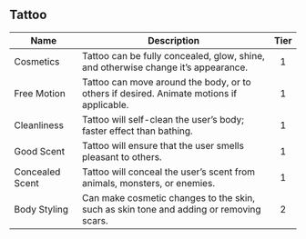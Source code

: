## Tattoo

 **Name**        | **Description**                                                                          | **Tier** 
-----------------|------------------------------------------------------------------------------------------|:--------:
 Cosmetics       | Tattoo can be fully concealed, glow, shine, and otherwise change it’s appearance.        | 1        
 Free Motion     | Tattoo can move around the body, or to others if desired. Animate motions if applicable. | 1        
 Cleanliness     | Tattoo will self-clean the user’s body; faster effect than bathing.                      | 1        
 Good Scent      | Tattoo will ensure that the user smells pleasant to others.                              | 1        
 Concealed Scent | Tattoo will conceal the user’s scent from animals, monsters, or enemies.                 | 1        
 Body Styling    | Can make cosmetic changes to the skin, such as skin tone and adding or removing scars.   | 2        
 

